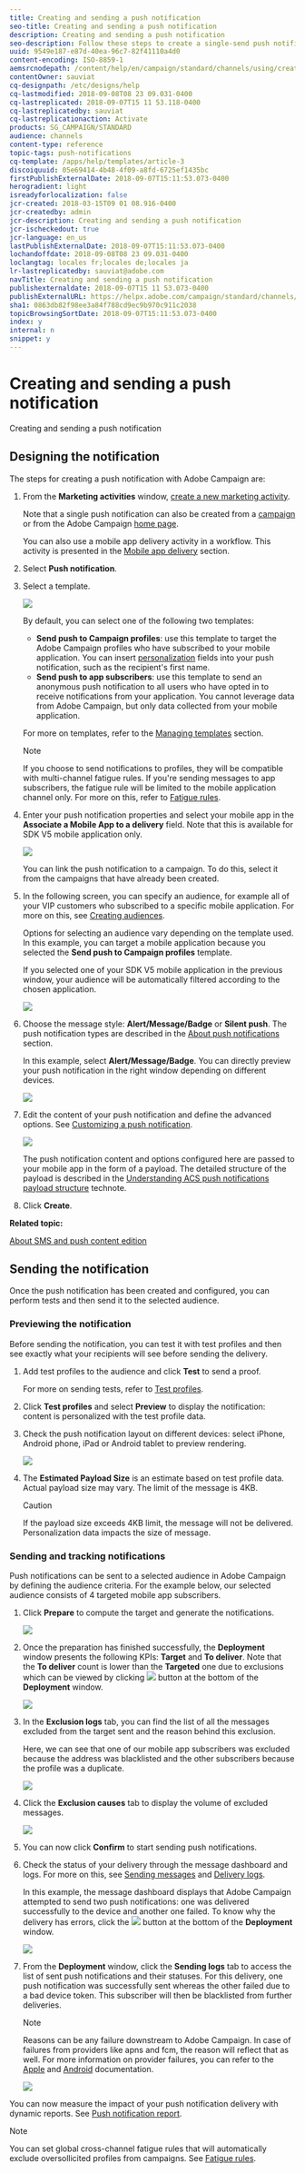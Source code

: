 ```yaml
---
title: Creating and sending a push notification
seo-title: Creating and sending a push notification
description: Creating and sending a push notification
seo-description: Follow these steps to create a single-send push notification in Adobe Campaign.
uuid: 9549e187-e87d-40ea-96c7-82f41110a4d0
content-encoding: ISO-8859-1
aemsrcnodepath: /content/help/en/campaign/standard/channels/using/creating-and-sending-a-push-notification
contentOwner: sauviat
cq-designpath: /etc/designs/help
cq-lastmodified: 2018-09-08T08 23 09.031-0400
cq-lastreplicated: 2018-09-07T15 11 53.118-0400
cq-lastreplicatedby: sauviat
cq-lastreplicationaction: Activate
products: SG_CAMPAIGN/STANDARD
audience: channels
content-type: reference
topic-tags: push-notifications
cq-template: /apps/help/templates/article-3
discoiquuid: 05e69414-4b48-4f09-a8fd-6725ef1435bc
firstPublishExternalDate: 2018-09-07T15:11:53.073-0400
herogradient: light
isreadyforlocalization: false
jcr-created: 2018-03-15T09 01 08.916-0400
jcr-createdby: admin
jcr-description: Creating and sending a push notification
jcr-ischeckedout: true
jcr-language: en_us
lastPublishExternalDate: 2018-09-07T15:11:53.073-0400
lochandoffdate: 2018-09-08T08 23 09.031-0400
loclangtag: locales fr;locales de;locales ja
lr-lastreplicatedby: sauviat@adobe.com
navTitle: Creating and sending a push notification
publishexternaldate: 2018-09-07T15 11 53.073-0400
publishExternalURL: https://helpx.adobe.com/campaign/standard/channels/using/creating-and-sending-a-push-notification.html
sha1: 0863db82f98ee3a84f788cd9ec9b970c911c2038
topicBrowsingSortDate: 2018-09-07T15:11:53.073-0400
index: y
internal: n
snippet: y
---
```


# Creating and sending a push notification

Creating and sending a push notification

## Designing the notification

The steps for creating a push notification with Adobe Campaign are:

1. From the **Marketing activities** window, [create a new marketing activity](../../start/using/marketing-activities.md#creating-a-marketing-activity).

   Note that a single push notification can also be created from a [campaign](../../start/using/marketing-activities.md#creating-a-marketing-activity) or from the Adobe Campaign [home page](../../start/using/interface-description.md#home-page).

   You can also use a mobile app delivery activity in a workflow. This activity is presented in the [Mobile app delivery](../../automating/using/push-notification-delivery.md) section.

1. Select **Push notification**.
1. Select a template. 

   ![](assets/push_notif_type.png)

   By default, you can select one of the following two templates:

    * **Send push to Campaign profiles**: use this template to target the Adobe Campaign profiles who have subscribed to your mobile application. You can insert [personalization](../../designing/using/inserting-a-personalization-field.md) fields into your push notification, such as the recipient's first name.
    * **Send push to app subscribers**: use this template to send an anonymous push notification to all users who have opted in to receive notifications from your application. You cannot leverage data from Adobe Campaign, but only data collected from your mobile application.

   For more on templates, refer to the [Managing templates](../../start/using/about-templates.md) section.

   >[!NOTE]
   >
   >If you choose to send notifications to profiles, they will be compatible with multi-channel fatigue rules. If you're sending messages to app subscribers, the fatigue rule will be limited to the mobile application channel only. For more on this, refer to [Fatigue rules](../../administration/using/fatigue-rules.md#choosing-the-channel).

1. Enter your push notification properties and select your mobile app in the **Associate a Mobile App to a delivery** field. Note that this is available for SDK V5 mobile application only.

   ![](assets/push_notif_properties.png)

   You can link the push notification to a campaign. To do this, select it from the campaigns that have already been created.

1. In the following screen, you can specify an audience, for example all of your VIP customers who subscribed to a specific mobile application. For more on this, see [Creating audiences](../../audiences/using/creating-audiences.md).

   Options for selecting an audience vary depending on the template used. In this example, you can target a mobile application because you selected the **Send push to Campaign profiles** template.

   If you selected one of your SDK V5 mobile application in the previous window, your audience will be automatically filtered according to the chosen application.

   ![](assets/push_notif_audience.png)

1. Choose the message style: **Alert/Message/Badge** or **Silent push**. The push notification types are described in the [About push notifications](../../channels/using/about-push-notifications.md) section.

   In this example, select **Alert/Message/Badge**. You can directly preview your push notification in the right window depending on different devices.

   ![](assets/push_notif_content.png)

1. Edit the content of your push notification and define the advanced options. See [Customizing a push notification](../../channels/using/customizing-a-push-notification.md).

   ![](assets/push_notif_content_personalization.png)

   The push notification content and options configured here are passed to your mobile app in the form of a payload. The detailed structure of the payload is described in the [Understanding ACS push notifications payload structure](https://helpx.adobe.com/campaign/kb/understanding-campaign-standard-push-notifications-payload-struc.html) technote. 

1. Click **Create**.

**Related topic:**

[About SMS and push content edition](JMA_sect1_ndh_dg4_h2b)

## Sending the notification

Once the push notification has been created and configured, you can perform tests and then send it to the selected audience.

### Previewing the notification

Before sending the notification, you can test it with test profiles and then see exactly what your recipients will see before sending the delivery.

1. Add test profiles to the audience and click **Test** to send a proof.

   For more on sending tests, refer to [Test profiles](../../sending/using/managing-test-profiles-and-sending-proofs.md).

1. Click **Test profiles** and select **Preview** to display the notification: content is personalized with the test profile data.
1. Check the push notification layout on different devices: select iPhone, Android phone, iPad or Android tablet to preview rendering.

   ![](assets/push_notif_preview.png)

1. The **Estimated Payload Size** is an estimate based on test profile data. Actual payload size may vary. The limit of the message is 4KB.

   >[!CAUTION]
   >
   >If the payload size exceeds 4KB limit, the message will not be delivered. Personalization data impacts the size of message.

### Sending and tracking notifications

Push notifications can be sent to a selected audience in Adobe Campaign by defining the audience criteria. For the example below, our selected audience consists of 4 targeted mobile app subscribers.

1. Click **Prepare** to compute the target and generate the notifications.

   ![](assets/push_send_1.png)

1. Once the preparation has finished successfully, the **Deployment** window presents the following KPIs: **Target** and **To deliver**. Note that the **To deliver** count is lower than the **Targeted** one due to exclusions which can be viewed by clicking  ![](assets/lp_link_properties.png) button at the bottom of the **Deployment** window. 

   ![](assets/push_send_2.png)

1. In the **Exclusion logs** tab, you can find the list of all the messages excluded from the target sent and the reason behind this exclusion.

   Here, we can see that one of our mobile app subscribers was excluded because the address was blacklisted and the other subscribers because the profile was a duplicate.

   ![](assets/push_send_5.png)

1. Click the **Exclusion causes** tab to display the volume of excluded messages.

   ![](assets/push_send_7.png)

1. You can now click **Confirm** to start sending push notifications.
1. Check the status of your delivery through the message dashboard and logs. For more on this, see [Sending messages](../../sending/using/confirming-the-send.md) and [Delivery logs](../../sending/using/monitoring-a-delivery.md#delivery-logs).

   In this example, the message dashboard displays that Adobe Campaign attempted to send two push notifications: one was delivered successfully to the device and another one failed. To know why the delivery has errors, click the  ![](assets/lp_link_properties.png) button at the bottom of the **Deployment** window.

   ![](assets/push_send_4.png)

1. From the **Deployment** window, click the **Sending logs** tab to access the list of sent push notifications and their statuses. For this delivery, one push notification was successfully sent whereas the other failed due to a bad device token. This subscriber will then be blacklisted from further deliveries.

   >[!NOTE]
   >
   >Reasons can be any failure downstream to Adobe Campaign. In case of failures from providers like apns and fcm, the reason will reflect that as well. For more information on provider failures, you can refer to the [Apple](https://developer.apple.com/library/content/documentation/NetworkingInternet/Conceptual/RemoteNotificationsPG/CommunicatingwithAPNs.html) and [Android](https://firebase.google.com/docs/cloud-messaging/http-server-ref  ) documentation.

   ![](assets/push_send_6.png)

You can now measure the impact of your push notification delivery with dynamic reports. See [Push notification report](../../reporting/using/push-notification-report.md).

>[!NOTE]
>
>You can set global cross-channel fatigue rules that will automatically exclude oversollicited profiles from campaigns. See [Fatigue rules](../../administration/using/fatigue-rules.md).

